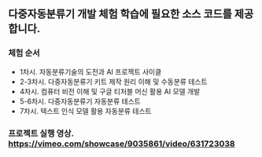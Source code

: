 ## 다중자동분류기 개발 체험 학습에 필요한 소스 코드를 제공합니다. 

### 체험 순서

- 1차시. 자동분류기술의 도전과 AI 프로젝트 사이클
- 2-3차시. 다중자동분류기 키트 제작 원리 이해 및 수동분류 테스트
- 4차시. 컴퓨터 비전 이해 및 구글 티처블 머신 활용 AI 모델 개발
- 5-6차시. 다중자동분류기 자동분류 테스트
- 7차시. 텍스트 인식 모델 활용 자동분류 테스트

### 프로젝트 실행 영상. https://vimeo.com/showcase/9035861/video/631723038

